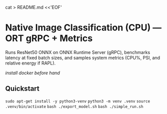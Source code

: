 cat > README.md <<'EOF'
# Native Image Classification (CPU) — ORT gRPC + Metrics

Runs ResNet50 ONNX on ONNX Runtime Server (gRPC), benchmarks latency at fixed
batch sizes, and samples system metrics (CPU%, PSI, and relative energy if RAPL).

*install docker before hand*

## Quickstart

`sudo apt-get install -y python3-venv`
`python3 -m venv .venv`
`source .venv/bin/activate`
`bash ./export_model.sh`
`bash ./simple_run.sh`
